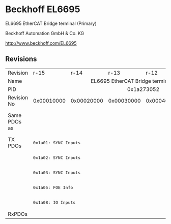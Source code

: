# Beckhoff EL6695

EL6695 EtherCAT Bridge terminal (Primary)

Beckhoff Automation GmbH & Co. KG

http://www.beckhoff.com/EL6695

## Revisions
<table>
<tr >
<td>Revision</td>
<td>r-15</td>
<td>r-14</td>
<td>r-13</td>
<td>r-12</td>
<td>r-11</td>
<td>r-10</td>
</tr>
<tr >
<td>Name</td>
<td colspan=6 align="center">EL6695 EtherCAT Bridge terminal (Primary)</td>
</tr>
<tr >
<td>PID</td>
<td colspan=6 align="center">0x1a273052</td>
</tr>
<tr >
<td>Revision No</td>
<td>0x00010000</td>
<td>0x00020000</td>
<td>0x00030000</td>
<td>0x00040000</td>
<td>0x00050000</td>
<td>0x00060000</td>
</tr>
<tr >
<td>Same PDOs as</td>
<td colspan=3 align="center"></td>
<td colspan=3 align="center"><a href="EL6695-0002">EL6695-0002 r-10</a><br/><a href="EL6695-0002">EL6695-0002 r-11</a><br/><a href="EL6695-0002">EL6695-0002 r-12</a><br/><a href="EL6695-0002">EL6695-0002 r-13</a></td>
</tr>
<tr class="txpdo">
<td rowspan=5 valign=top>TX PDOs</td>
<td colspan=6 align="left"><pre>0x1a01: SYNC Inputs</pre></td>
<td></td>
</tr>
<tr class="txpdo">
<td colspan=6 align="left"><pre>0x1a02: SYNC Inputs</pre></td>
</tr>
<tr class="txpdo">
<td colspan=6 align="left"><pre>0x1a03: SYNC Inputs</pre></td>
</tr>
<tr class="txpdo">
<td colspan=6 align="left"><pre>0x1a05: FOE Info</pre></td>
</tr>
<tr class="txpdo">
<td colspan=6 align="left"><pre>0x1a08: IO Inputs</pre></td>
</tr>
<tr >
<td>RxPDOs</td>
<td colspan=6 align="left"></td>
</tr>
</table>
